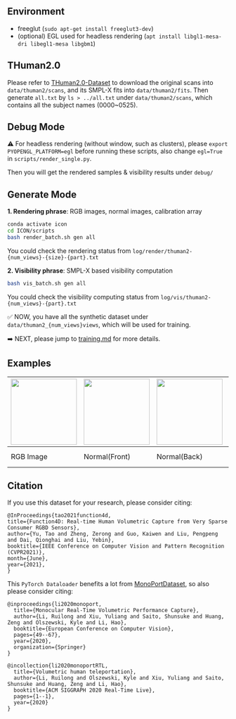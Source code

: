 ## Environment 

  * freeglut (`sudo apt-get install freeglut3-dev`)
  * (optional) EGL used for headless rendering (`apt install libgl1-mesa-dri libegl1-mesa libgbm1`)

## THuman2.0

Please refer to [THuman2.0-Dataset](https://github.com/ytrock/THuman2.0-Dataset) to download the original scans into `data/thuman2/scans`, and its SMPL-X fits into `data/thuman2/fits`. Then generate `all.txt` by `ls > ../all.txt` under `data/thuman2/scans`, which contains all the subject names (0000~0525).

## Debug Mode

:warning: For headless rendering (without window, such as clusters), please `export PYOPENGL_PLATFORM=egl` before running these scripts, also change `egl=True` in `scripts/render_single.py`.

Then you will get the rendered samples & visibility results under `debug/`

## Generate Mode 

**1. Rendering phrase**: RGB images, normal images, calibration array

```bash
conda activate icon
cd ICON/scripts
bash render_batch.sh gen all
```
You could check the rendering status from `log/render/thuman2-{num_views}-{size}-{part}.txt`

**2. Visibility phrase**: SMPL-X based visibility computation

```bash
bash vis_batch.sh gen all
```
You could check the visibility computing status from `log/vis/thuman2-{num_views}-{part}.txt`


:white_check_mark: NOW, you have all the synthetic dataset under `data/thuman2_{num_views}views`, which will be used for training. 

:arrow_right: NEXT, please jump to [training.md](training.md) for more details.

## Examples

|<img src="../assets/rendering/080.png" width="150">|<img src="../assets/rendering/norm_F_080.png" width="150">|<img src="../assets/rendering/norm_B_080.png" width="150">|<img src="../assets/rendering/SMPL_norm_F_080.png" width="150">|<img src="../assets/rendering/SMPL_norm_B_080.png" width="150">|<img src="../assets/rendering/vis.png" width="150">|
|---|---|---|---|---|---|
|RGB Image|Normal(Front)|Normal(Back)|Normal(SMPL, Front)|Normal(SMPL, Back)|Visibility|

## Citation
If you use this dataset for your research, please consider citing:
```
@InProceedings{tao2021function4d,
title={Function4D: Real-time Human Volumetric Capture from Very Sparse Consumer RGBD Sensors},
author={Yu, Tao and Zheng, Zerong and Guo, Kaiwen and Liu, Pengpeng and Dai, Qionghai and Liu, Yebin},
booktitle={IEEE Conference on Computer Vision and Pattern Recognition (CVPR2021)},
month={June},
year={2021},
}
```
This `PyTorch Dataloader` benefits a lot from [MonoPortDataset](https://github.com/Project-Splinter/MonoPortDataset), so also please consider citing:

```
@inproceedings{li2020monoport,
  title={Monocular Real-Time Volumetric Performance Capture},
  author={Li, Ruilong and Xiu, Yuliang and Saito, Shunsuke and Huang, Zeng and Olszewski, Kyle and Li, Hao},
  booktitle={European Conference on Computer Vision},
  pages={49--67},
  year={2020},
  organization={Springer}
}
  
@incollection{li2020monoportRTL,
  title={Volumetric human teleportation},
  author={Li, Ruilong and Olszewski, Kyle and Xiu, Yuliang and Saito, Shunsuke and Huang, Zeng and Li, Hao},
  booktitle={ACM SIGGRAPH 2020 Real-Time Live},
  pages={1--1},
  year={2020}
}
```

